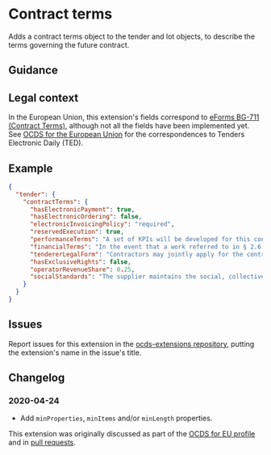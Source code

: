 # Contract terms

Adds a contract terms object to the tender and lot objects, to describe the terms governing the future contract.

## Guidance

## Legal context

In the European Union, this extension's fields correspond to [eForms BG-711 (Contract Terms)](https://docs.ted.europa.eu/eforms/latest/reference/business-terms/), although not all the fields have been implemented yet. See [OCDS for the European Union](http://standard.open-contracting.org/profiles/eu/master/en/) for the correspondences to Tenders Electronic Daily (TED).

## Example

```json
{
  "tender": {
    "contractTerms": {
      "hasElectronicPayment": true,
      "hasElectronicOrdering": false,
      "electronicInvoicingPolicy": "required",
      "reservedExecution": true,
      "performanceTerms": "A set of KPIs will be developed for this contract and the successful tenderer will be measured against these for the duration of the contract. Please refer to briefing document for further details.",
      "financialTerms": "In the event that a work referred to in § 2.6 of the Agreement is created as part of the implementation of the Subject Matter of the Agreement, the Contractor shall indicate on the invoice what proportion of the remuneration for implementation.",
      "tendererLegalForm": "Contractors may jointly apply for the contract.",
      "hasExclusiveRights": false,
      "operatorRevenueShare": 0.25,
      "socialStandards": "The supplier maintains the social, collective bargaining and labor law obligations according to Union law, national law or collective agreements. 4 paragraph 4a Regulation 13707/2007."
    }
  }
}
```

## Issues

Report issues for this extension in the [ocds-extensions repository](https://github.com/open-contracting/ocds-extensions/issues), putting the extension's name in the issue's title.

## Changelog

### 2020-04-24

* Add `minProperties`, `minItems` and/or `minLength` properties.

This extension was originally discussed as part of the [OCDS for EU profile](https://github.com/open-contracting-extensions/european-union/issues) and in [pull requests](https://github.com/open-contracting-extensions/ocds_contractTerms_extension/pulls?q=is%3Apr+is%3Aclosed).
